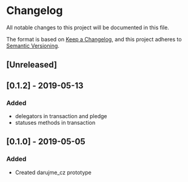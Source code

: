 # Changelog
All notable changes to this project will be documented in this file.

The format is based on [Keep a Changelog](https://keepachangelog.com/en/1.0.0/),
and this project adheres to [Semantic Versioning](https://semver.org/spec/v2.0.0.html).


## [Unreleased]
## [0.1.2] - 2019-05-13
### Added
- delegators in transaction and pledge
- statuses methods in transaction
## [0.1.0] - 2019-05-05
### Added
- Created darujme_cz prototype
